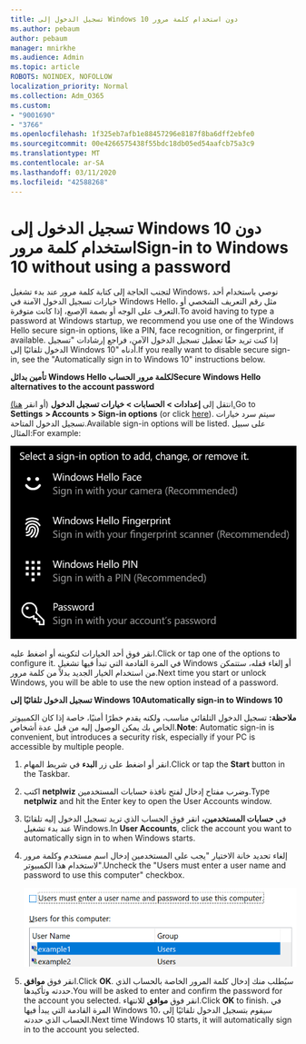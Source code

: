 ```yaml
---
title: تسجيل الدخول إلى Windows 10 دون استخدام كلمة مرور
ms.author: pebaum
author: pebaum
manager: mnirkhe
ms.audience: Admin
ms.topic: article
ROBOTS: NOINDEX, NOFOLLOW
localization_priority: Normal
ms.collection: Adm_O365
ms.custom:
- "9001690"
- "3766"
ms.openlocfilehash: 1f325eb7afb1e88457296e8187f8ba6dff2ebfe0
ms.sourcegitcommit: 00e4266575438f55bdc18db05ed54aafcb75a3c9
ms.translationtype: MT
ms.contentlocale: ar-SA
ms.lasthandoff: 03/11/2020
ms.locfileid: "42588268"
---
```

# <a name="sign-in-to-windows-10-without-using-a-password"></a><span data-ttu-id="f0276-102">تسجيل الدخول إلى Windows 10 دون استخدام كلمة مرور</span><span class="sxs-lookup"><span data-stu-id="f0276-102">Sign-in to Windows 10 without using a password</span></span>

<span data-ttu-id="f0276-103">لتجنب الحاجة إلى كتابة كلمة مرور عند بدء تشغيل Windows، نوصي باستخدام أحد خيارات تسجيل الدخول الآمنة في Windows Hello، مثل رقم التعريف الشخصي أو التعرف على الوجه أو بصمة الإصبع، إذا كانت متوفرة.</span><span class="sxs-lookup"><span data-stu-id="f0276-103">To avoid having to type a password at Windows startup, we recommend you use one of the Windows Hello secure sign-in options, like a PIN, face recognition, or fingerprint, if available.</span></span> <span data-ttu-id="f0276-104">إذا كنت تريد حقًا تعطيل تسجيل الدخول الآمن، فراجع إرشادات "تسجيل الدخول تلقائيًا إلى Windows 10" أدناه.</span><span class="sxs-lookup"><span data-stu-id="f0276-104">If you really want to disable secure sign-in, see the "Automatically sign in to Windows 10" instructions below.</span></span>

<span data-ttu-id="f0276-105">**تأمين بدائل Windows Hello لكلمة مرور الحساب**</span><span class="sxs-lookup"><span data-stu-id="f0276-105">**Secure Windows Hello alternatives to the account password**</span></span>

<span data-ttu-id="f0276-106">انتقل إلى **إعدادات > الحسابات > خيارات تسجيل الدخول** (أو انقر [هنا).](ms-settings:signinoptions?activationSource=GetHelp)</span><span class="sxs-lookup"><span data-stu-id="f0276-106">Go to **Settings  > Accounts > Sign-in options** (or click [here](ms-settings:signinoptions?activationSource=GetHelp)).</span></span> <span data-ttu-id="f0276-107">سيتم سرد خيارات تسجيل الدخول المتاحة.</span><span class="sxs-lookup"><span data-stu-id="f0276-107">Available sign-in options will be listed.</span></span> <span data-ttu-id="f0276-108">على سبيل المثال:</span><span class="sxs-lookup"><span data-stu-id="f0276-108">For example:</span></span>

![خيارات تسجيل الدخول.](media/sign-in-options.png)

<span data-ttu-id="f0276-110">انقر فوق أحد الخيارات لتكوينه أو اضغط عليه.</span><span class="sxs-lookup"><span data-stu-id="f0276-110">Click or tap one of the options to configure it.</span></span> <span data-ttu-id="f0276-111">في المرة القادمة التي تبدأ فيها تشغيل Windows أو إلغاء قفله، ستتمكن من استخدام الخيار الجديد بدلاً من كلمة مرور.</span><span class="sxs-lookup"><span data-stu-id="f0276-111">Next time you start or unlock Windows, you will be able to use the new option instead of a password.</span></span> 

<span data-ttu-id="f0276-112">**تسجيل الدخول تلقائيًا إلى Windows 10**</span><span class="sxs-lookup"><span data-stu-id="f0276-112">**Automatically sign-in to Windows 10**</span></span>

<span data-ttu-id="f0276-113">**ملاحظة:** تسجيل الدخول التلقائي مناسب، ولكنه يقدم خطرًا أمنيًا، خاصة إذا كان الكمبيوتر الخاص بك يمكن الوصول إليه من قبل عدة أشخاص.</span><span class="sxs-lookup"><span data-stu-id="f0276-113">**Note**: Automatic sign-in is convenient, but introduces a security risk, especially if your PC is accessible by multiple people.</span></span> 

1. <span data-ttu-id="f0276-114">انقر أو اضغط على زر **البدء** في شريط المهام.</span><span class="sxs-lookup"><span data-stu-id="f0276-114">Click or tap the **Start** button in the Taskbar.</span></span>

2. <span data-ttu-id="f0276-115">اكتب **netplwiz** وضرب مفتاح إدخال لفتح نافذة حسابات المستخدمين.</span><span class="sxs-lookup"><span data-stu-id="f0276-115">Type **netplwiz** and hit the Enter key to open the User Accounts window.</span></span>

3. <span data-ttu-id="f0276-116">في **حسابات المستخدمين،** انقر فوق الحساب الذي تريد تسجيل الدخول إليه تلقائيًا عند بدء تشغيل Windows.</span><span class="sxs-lookup"><span data-stu-id="f0276-116">In **User Accounts**, click the account you want to automatically sign in to when Windows starts.</span></span>

4. <span data-ttu-id="f0276-117">إلغاء تحديد خانة الاختيار "يجب على المستخدمين إدخال اسم مستخدم وكلمة مرور لاستخدام هذا الكمبيوتر".</span><span class="sxs-lookup"><span data-stu-id="f0276-117">Uncheck the "Users must enter a user name and password to use this computer" checkbox.</span></span>

    ![يجب على المستخدمين إدخال خيار اسم المستخدم وكلمة المرور.](media/users-must-enter-username.png)

5. <span data-ttu-id="f0276-119">انقر فوق **موافق**.</span><span class="sxs-lookup"><span data-stu-id="f0276-119">Click **OK**.</span></span> <span data-ttu-id="f0276-120">سيُطلب منك إدخال كلمة المرور الخاصة بالحساب الذي حددته وتأكيدها.</span><span class="sxs-lookup"><span data-stu-id="f0276-120">You will be asked to enter and confirm the password for the account you selected.</span></span> <span data-ttu-id="f0276-121">انقر فوق **موافق** للانتهاء.</span><span class="sxs-lookup"><span data-stu-id="f0276-121">Click **OK** to finish.</span></span> <span data-ttu-id="f0276-122">في المرة القادمة التي يبدأ فيها Windows 10، سيقوم بتسجيل الدخول تلقائيًا إلى الحساب الذي حددته.</span><span class="sxs-lookup"><span data-stu-id="f0276-122">Next time Windows 10 starts, it will automatically sign in to the account you selected.</span></span>
